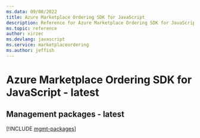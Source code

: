 ```yaml
---
ms.data: 09/08/2022
title: Azure Marketplace Ordering SDK for JavaScript
description: Reference for Azure Marketplace Ordering SDK for JavaScript
ms.topic: reference
author: xirzec
ms.devlang: javascript
ms.service: marketplaceordering
ms.author: jeffish
---
```

# Azure Marketplace Ordering SDK for JavaScript - latest

## Management packages - latest
[!INCLUDE [mgmt-packages](marketplace-ordering-mgmt-index.md)]